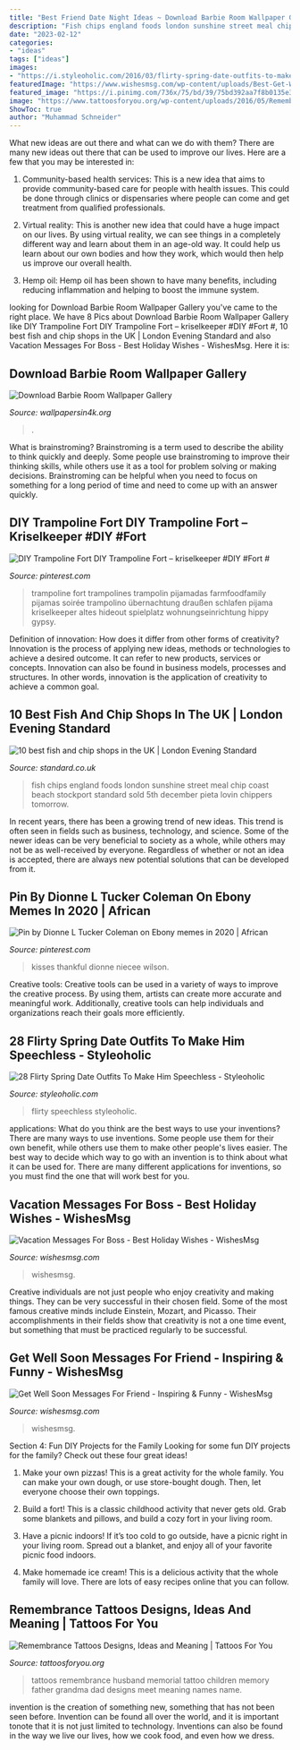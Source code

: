 ```yaml
---
title: "Best Friend Date Night Ideas ~ Download Barbie Room Wallpaper Gallery"
description: "Fish chips england foods london sunshine street meal chip coast beach stockport standard sold 5th december pieta lovin chippers tomorrow"
date: "2023-02-12"
categories:
- "ideas"
tags: ["ideas"]
images:
- "https://i.styleoholic.com/2016/03/flirty-spring-date-outfits-to-make-him-speechless-3.jpg"
featuredImage: "https://www.wishesmsg.com/wp-content/uploads/Best-Get-Well-Soon-Wishes-and-Messages-For-Friend.jpg"
featured_image: "https://i.pinimg.com/736x/75/bd/39/75bd392aa7f8b0135e315d9bd78684d7.jpg"
image: "https://www.tattoosforyou.org/wp-content/uploads/2016/05/Remembrance-Tattoos-for-Husband.jpg"
ShowToc: true
author: "Muhammad Schneider"
---
```



What new ideas are out there and what can we do with them?
There are many new ideas out there that can be used to improve our lives. Here are a few that you may be interested in:
1. Community-based health services: This is a new idea that aims to provide community-based care for people with health issues. This could be done through clinics or dispensaries where people can come and get treatment from qualified professionals.

2. Virtual reality: This is another new idea that could have a huge impact on our lives. By using virtual reality, we can see things in a completely different way and learn about them in an age-old way. It could help us learn about our own bodies and how they work, which would then help us improve our overall health.

3. Hemp oil: Hemp oil has been shown to have many benefits, including reducing inflammation and helping to boost the immune system.

	

		
looking for Download Barbie Room Wallpaper Gallery you've came to the right place. We have 8 Pics about Download Barbie Room Wallpaper Gallery like DIY Trampoline Fort DIY Trampoline Fort – kriselkeeper #DIY #Fort #, 10 best fish and chip shops in the UK | London Evening Standard and also Vacation Messages For Boss - Best Holiday Wishes - WishesMsg. Here it is:
		
    
## Download Barbie Room Wallpaper Gallery

<img loading=lazy src="https://assets.wallpapersin4k.org/uploads/2017/04/Barbie-Room-Wallpaper-20.jpg" onerror="this.onerror=null;this.src='https://tse1.mm.bing.net/th?id=OIP.1e4YTZs4eJsb74Kj5dhcRgEjDW&amp;pid=15.1';" alt="Download Barbie Room Wallpaper Gallery">

_Source: wallpapersin4k.org_

>. 

	

What is brainstroming?
Brainstroming is a term used to describe the ability to think quickly and deeply. Some people use brainstroming to improve their thinking skills, while others use it as a tool for problem solving or making decisions. Brainstroming can be helpful when you need to focus on something for a long period of time and need to come up with an answer quickly.

    
## DIY Trampoline Fort DIY Trampoline Fort – Kriselkeeper #DIY #Fort #

<img loading=lazy src="https://i.pinimg.com/736x/75/bd/39/75bd392aa7f8b0135e315d9bd78684d7.jpg" onerror="this.onerror=null;this.src='https://tse2.mm.bing.net/th?id=OIP.dQPJb-ArPoTP7i1-qyWnewHaLH&amp;pid=15.1';" alt="DIY Trampoline Fort DIY Trampoline Fort – kriselkeeper #DIY #Fort #">

_Source: pinterest.com_

>trampoline fort trampolines trampolin pijamadas farmfoodfamily pijamas soirée trampolino übernachtung draußen schlafen pijama kriselkeeper altes hideout spielplatz wohnungseinrichtung hippy gypsy. 

	

Definition of innovation: How does it differ from other forms of creativity?
Innovation is the process of applying new ideas, methods or technologies to achieve a desired outcome. It can refer to new products, services or concepts. Innovation can also be found in business models, processes and structures. In other words, innovation is the application of creativity to achieve a common goal.

    
## 10 Best Fish And Chip Shops In The UK | London Evening Standard

<img loading=lazy src="https://static.standard.co.uk/s3fs-public/thumbnails/image/2019/09/11/11/fish-and-chips-shutterstock.jpg" onerror="this.onerror=null;this.src='https://tse3.mm.bing.net/th?id=OIP.0nzlBRMBGVR9GAFNOuaE3wHaE8&amp;pid=15.1';" alt="10 best fish and chip shops in the UK | London Evening Standard">

_Source: standard.co.uk_

>fish chips england foods london sunshine street meal chip coast beach stockport standard sold 5th december pieta lovin chippers tomorrow. 

	

In recent years, there has been a growing trend of new ideas. This trend is often seen in fields such as business, technology, and science. Some of the newer ideas can be very beneficial to society as a whole, while others may not be as well-received by everyone. Regardless of whether or not an idea is accepted, there are always new potential solutions that can be developed from it.

    
## Pin By Dionne L Tucker Coleman On Ebony Memes In 2020 | African

<img loading=lazy src="https://i.pinimg.com/736x/24/b8/f0/24b8f0e8d40b987d66a87fe166ab2942.jpg" onerror="this.onerror=null;this.src='https://tse4.mm.bing.net/th?id=OIP.jGeBrCEUEDmu1w_oy1LanQHaNK&amp;pid=15.1';" alt="Pin by Dionne L Tucker Coleman on Ebony memes in 2020 | African">

_Source: pinterest.com_

>kisses thankful dionne niecee wilson. 

	

Creative tools:
Creative tools can be used in a variety of ways to improve the creative process. By using them, artists can create more accurate and meaningful work. Additionally, creative tools can help individuals and organizations reach their goals more efficiently.

    
## 28 Flirty Spring Date Outfits To Make Him Speechless - Styleoholic

<img loading=lazy src="https://i.styleoholic.com/2016/03/flirty-spring-date-outfits-to-make-him-speechless-3.jpg" onerror="this.onerror=null;this.src='https://tse1.mm.bing.net/th?id=OIP.ZaIu6InXg9bfB59OsA2v-QHaOc&amp;pid=15.1';" alt="28 Flirty Spring Date Outfits To Make Him Speechless - Styleoholic">

_Source: styleoholic.com_

>flirty speechless styleoholic. 

	

applications: What do you think are the best ways to use your inventions?
There are many ways to use inventions. Some people use them for their own benefit, while others use them to make other people's lives easier. The best way to decide which way to go with an invention is to think about what it can be used for. There are many different applications for inventions, so you must find the one that will work best for you.

    
## Vacation Messages For Boss - Best Holiday Wishes - WishesMsg

<img loading=lazy src="https://www.wishesmsg.com/wp-content/uploads/awesome-vacation-wishes-and-messages-for-boss.jpg" onerror="this.onerror=null;this.src='https://tse2.mm.bing.net/th?id=OIP.-hG-YipyDYgVI3ggvfPKsAHaFK&amp;pid=15.1';" alt="Vacation Messages For Boss - Best Holiday Wishes - WishesMsg">

_Source: wishesmsg.com_

>wishesmsg. 

	

Creative individuals are not just people who enjoy creativity and making things. They can be very successful in their chosen field. Some of the most famous creative minds include Einstein, Mozart, and Picasso. Their accomplishments in their fields show that creativity is not a one time event, but something that must be practiced regularly to be successful.

    
## Get Well Soon Messages For Friend - Inspiring &amp; Funny - WishesMsg

<img loading=lazy src="https://www.wishesmsg.com/wp-content/uploads/Best-Get-Well-Soon-Wishes-and-Messages-For-Friend.jpg" onerror="this.onerror=null;this.src='https://tse4.mm.bing.net/th?id=OIP.59U6b1lg6vntb3dJp-qZlwHaEN&amp;pid=15.1';" alt="Get Well Soon Messages For Friend - Inspiring &amp; Funny - WishesMsg">

_Source: wishesmsg.com_

>wishesmsg. 

	

Section 4: Fun DIY Projects for the Family
Looking for some fun DIY projects for the family? Check out these four great ideas!
1. Make your own pizzas! This is a great activity for the whole family. You can make your own dough, or use store-bought dough. Then, let everyone choose their own toppings.

2. Build a fort! This is a classic childhood activity that never gets old. Grab some blankets and pillows, and build a cozy fort in your living room.

3. Have a picnic indoors! If it’s too cold to go outside, have a picnic right in your living room. Spread out a blanket, and enjoy all of your favorite picnic food indoors.

4. Make homemade ice cream! This is a delicious activity that the whole family will love. There are lots of easy recipes online that you can follow.

    
## Remembrance Tattoos Designs, Ideas And Meaning | Tattoos For You

<img loading=lazy src="https://www.tattoosforyou.org/wp-content/uploads/2016/05/Remembrance-Tattoos-for-Husband.jpg" onerror="this.onerror=null;this.src='https://tse3.mm.bing.net/th?id=OIP.OFysOVydR3HzySRPuf3COgHaLH&amp;pid=15.1';" alt="Remembrance Tattoos Designs, Ideas and Meaning | Tattoos For You">

_Source: tattoosforyou.org_

>tattoos remembrance husband memorial tattoo children memory father grandma dad designs meet meaning names name. 

	

invention is the creation of something new, something that has not been seen before. Invention can be found all over the world, and it is important tonote that it is not just limited to technology. Inventions can also be found in the way we live our lives, how we cook food, and even how we dress.

